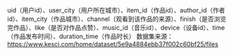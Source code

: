 uid（用户id）、user_city（用户所在城市）、item_id（作品id）、author_id（作者id）、item_city（作品城市）、channel（观看到该作品的来源）、finish（是否浏览完作品）、like（是否对作品点赞）、music_id（音乐id）、device（设备id）、time（作品发布时间）、duration_time（作品时长）
数据集来源：https://www.kesci.com/home/dataset/5e9a4884ebb37f002c60bf25/files